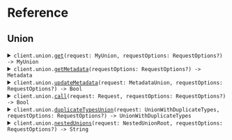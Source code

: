 # Reference
## Union
<details><summary><code>client.union.<a href="/Sources/Resources/Union/UnionClient.swift">get</a>(request: MyUnion, requestOptions: RequestOptions?) -> MyUnion</code></summary>
<dl>
<dd>

#### 🔌 Usage

<dl>
<dd>

<dl>
<dd>

```swift
import Foundation
import UndiscriminatedUnions

private func main() async throws {
    let client = UndiscriminatedUnionsClient()

    try await client.union.get(request: MyUnion.string(
        "string"
    ))
}

try await main()
```
</dd>
</dl>
</dd>
</dl>

#### ⚙️ Parameters

<dl>
<dd>

<dl>
<dd>

**request:** `MyUnion` 
    
</dd>
</dl>

<dl>
<dd>

**requestOptions:** `RequestOptions?` — Additional options for configuring the request, such as custom headers or timeout settings.
    
</dd>
</dl>
</dd>
</dl>


</dd>
</dl>
</details>

<details><summary><code>client.union.<a href="/Sources/Resources/Union/UnionClient.swift">getMetadata</a>(requestOptions: RequestOptions?) -> Metadata</code></summary>
<dl>
<dd>

#### 🔌 Usage

<dl>
<dd>

<dl>
<dd>

```swift
import Foundation
import UndiscriminatedUnions

private func main() async throws {
    let client = UndiscriminatedUnionsClient()

    try await client.union.getMetadata()
}

try await main()
```
</dd>
</dl>
</dd>
</dl>

#### ⚙️ Parameters

<dl>
<dd>

<dl>
<dd>

**requestOptions:** `RequestOptions?` — Additional options for configuring the request, such as custom headers or timeout settings.
    
</dd>
</dl>
</dd>
</dl>


</dd>
</dl>
</details>

<details><summary><code>client.union.<a href="/Sources/Resources/Union/UnionClient.swift">updateMetadata</a>(request: MetadataUnion, requestOptions: RequestOptions?) -> Bool</code></summary>
<dl>
<dd>

#### 🔌 Usage

<dl>
<dd>

<dl>
<dd>

```swift
import Foundation
import UndiscriminatedUnions

private func main() async throws {
    let client = UndiscriminatedUnionsClient()

    try await client.union.updateMetadata(request: MetadataUnion.optionalStringToJsonDictionary(
        [
            "string": .object([
                "key": .string("value")
            ])
        ]
    ))
}

try await main()
```
</dd>
</dl>
</dd>
</dl>

#### ⚙️ Parameters

<dl>
<dd>

<dl>
<dd>

**request:** `MetadataUnion` 
    
</dd>
</dl>

<dl>
<dd>

**requestOptions:** `RequestOptions?` — Additional options for configuring the request, such as custom headers or timeout settings.
    
</dd>
</dl>
</dd>
</dl>


</dd>
</dl>
</details>

<details><summary><code>client.union.<a href="/Sources/Resources/Union/UnionClient.swift">call</a>(request: Request, requestOptions: RequestOptions?) -> Bool</code></summary>
<dl>
<dd>

#### 🔌 Usage

<dl>
<dd>

<dl>
<dd>

```swift
import Foundation
import UndiscriminatedUnions

private func main() async throws {
    let client = UndiscriminatedUnionsClient()

    try await client.union.call(request: Request(
        union: MetadataUnion.optionalStringToJsonDictionary(
            [
                "string": .object([
                    "key": .string("value")
                ])
            ]
        )
    ))
}

try await main()
```
</dd>
</dl>
</dd>
</dl>

#### ⚙️ Parameters

<dl>
<dd>

<dl>
<dd>

**request:** `Request` 
    
</dd>
</dl>

<dl>
<dd>

**requestOptions:** `RequestOptions?` — Additional options for configuring the request, such as custom headers or timeout settings.
    
</dd>
</dl>
</dd>
</dl>


</dd>
</dl>
</details>

<details><summary><code>client.union.<a href="/Sources/Resources/Union/UnionClient.swift">duplicateTypesUnion</a>(request: UnionWithDuplicateTypes, requestOptions: RequestOptions?) -> UnionWithDuplicateTypes</code></summary>
<dl>
<dd>

#### 🔌 Usage

<dl>
<dd>

<dl>
<dd>

```swift
import Foundation
import UndiscriminatedUnions

private func main() async throws {
    let client = UndiscriminatedUnionsClient()

    try await client.union.duplicateTypesUnion(request: UnionWithDuplicateTypes.string(
        "string"
    ))
}

try await main()
```
</dd>
</dl>
</dd>
</dl>

#### ⚙️ Parameters

<dl>
<dd>

<dl>
<dd>

**request:** `UnionWithDuplicateTypes` 
    
</dd>
</dl>

<dl>
<dd>

**requestOptions:** `RequestOptions?` — Additional options for configuring the request, such as custom headers or timeout settings.
    
</dd>
</dl>
</dd>
</dl>


</dd>
</dl>
</details>

<details><summary><code>client.union.<a href="/Sources/Resources/Union/UnionClient.swift">nestedUnions</a>(request: NestedUnionRoot, requestOptions: RequestOptions?) -> String</code></summary>
<dl>
<dd>

#### 🔌 Usage

<dl>
<dd>

<dl>
<dd>

```swift
import Foundation
import UndiscriminatedUnions

private func main() async throws {
    let client = UndiscriminatedUnionsClient()

    try await client.union.nestedUnions(request: NestedUnionRoot.string(
        "string"
    ))
}

try await main()
```
</dd>
</dl>
</dd>
</dl>

#### ⚙️ Parameters

<dl>
<dd>

<dl>
<dd>

**request:** `NestedUnionRoot` 
    
</dd>
</dl>

<dl>
<dd>

**requestOptions:** `RequestOptions?` — Additional options for configuring the request, such as custom headers or timeout settings.
    
</dd>
</dl>
</dd>
</dl>


</dd>
</dl>
</details>
